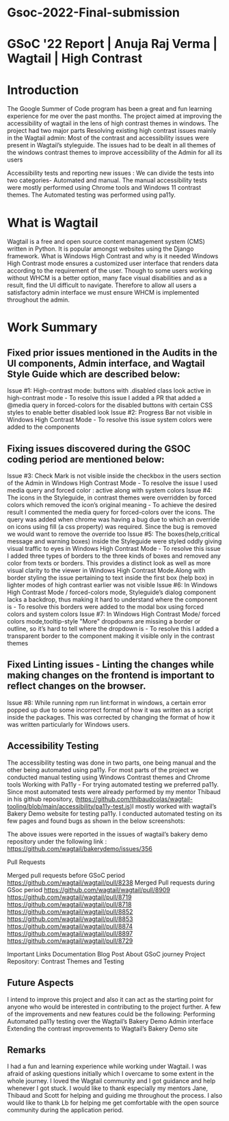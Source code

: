# Gsoc-2022-Final-submission
# GSoC '22 Report | Anuja Raj Verma | Wagtail | High Contrast
# Introduction
The Google Summer of Code program has been a great and fun learning experience for me over the past months. The project aimed at improving the accessibility of wagtail in the lens of high contrast themes in windows. The project had two major parts
Resolving existing high contrast issues mainly in the Wagtail admin:
Most of the contrast and accessibility issues were present in Wagtail’s styleguide. The issues had to be dealt in all themes of the windows contrast themes to improve accessibility of the Admin for all its users
 
Accessibility tests and reporting new issues :
We can divide the tests into two categories- Automated and manual. The manual accessibility tests were mostly performed using Chrome tools and Windows 11 contrast themes.
The Automated testing was performed using pa11y. 

# What is Wagtail
Wagtail is a free and open source content management system (CMS) written in Python. It is popular amongst websites using the Django framework. 
What is Windows High Contrast and why is it needed
Windows High Contrast mode ensures a customized user interface that renders data according to the requirement of the user. Though to some users working without WHCM is a better option, many face visual disabilities and as a result, find the UI difficult to navigate. Therefore to allow all users a satisfactory admin interface we must ensure WHCM is implemented throughout the admin.

# Work Summary
 
## Fixed prior issues mentioned in the  Audits in the UI components, Admin interface, and Wagtail Style Guide which are described below:
Issue #1: High-contrast mode: buttons with .disabled class look active in high-contrast mode - To resolve this issue I added a PR that added a @media query in forced-colors for the disabled buttons with certain CSS styles to enable better disabled look
Issue #2: Progress Bar not visible in Windows High Contrast Mode - To resolve this issue system colors were added to the components 
 
## Fixing issues discovered during the GSOC coding period are mentioned below:
Issue #3: Check Mark is not visible inside the checkbox in the users section of the Admin in Windows High Contrast Mode - To resolve the issue I used media query and forced color : active along with system colors
Issue #4: The icons in the Styleguide, in contrast themes were overridden by forced colors which removed the icon’s original meaning - To achieve the desired result I commented the media query for forced-colors over the icons. The query was added when chrome was having a bug due to which an override on icons using fill (a css property) was required. Since the bug is removed we would want to remove the override too
Issue #5: The boxes(help,critical message and warning boxes) inside the Styleguide were styled oddly giving visual traffic to eyes in Windows High Contrast Mode  - To resolve this issue I added three types of borders to the three kinds of boxes and removed any color from texts or borders. This provides a distinct look as well as more visual clarity to the viewer in Windows High Contrast Mode.Along with border styling the issue pertaining to text inside the first box (help box) in lighter modes of high contrast earlier was not visible
Issue #6: In Windows High Contrast Mode / forced-colors mode, Styleguide’s  dialog component lacks a backdrop, thus making it hard to understand where the component is - To resolve this borders were added to the modal box using forced colors and system colors
Issue #7: In Windows High Contrast Mode/ forced colors mode,tooltip-style "More" dropdowns are missing a border or outline, so it’s hard to tell where the dropdown is - To resolve this I added a transparent border to the component making it visible only in the contrast themes
## Fixed Linting issues - Linting the changes while making changes on the frontend is important to reflect changes on the browser. 
Issue #8: While running npm run lint:format in windows, a certain error popped up due to some incorrect format of how it was written as a script inside the packages. This was corrected by changing the format of how it was written particularly for Windows users.
## Accessibility Testing 
The accessibility testing was done in two parts, one being manual and the other being automated using pa11y. For most parts of the project we conducted manual testing using Windows Contrast themes and Chrome tools
Working with Pa11y - For trying automated testing we preferred pa11y. Since most automated tests were already performed by my mentor Thibaud in his github repository, (https://github.com/thibaudcolas/wagtail-tooling/blob/main/accessibility/pa11y-test.js)I mostly worked with wagtail’s Bakery Demo website for testing pa11y. I conducted automated testing on its few pages and found bugs as shown in the below screenshots:


The above issues were reported in the issues of wagtail’s bakery demo repository under the following link : 
https://github.com/wagtail/bakerydemo/issues/356

Pull Requests
 
Merged pull requests before GSoC period
https://github.com/wagtail/wagtail/pull/8238
Merged Pull requests during GSoc period
https://github.com/wagtail/wagtail/pull/8909
https://github.com/wagtail/wagtail/pull/8719
https://github.com/wagtail/wagtail/pull/8718
https://github.com/wagtail/wagtail/pull/8852
https://github.com/wagtail/wagtail/pull/8853
https://github.com/wagtail/wagtail/pull/8874
https://github.com/wagtail/wagtail/pull/8897
https://github.com/wagtail/wagtail/pull/8729

Important Links
Documentation 
Blog Post About GSoC journey
Project Repository: 
Contrast Themes and Testing
      

 
## Future Aspects
 
I intend to improve this project and also it can act as the starting point for anyone who would be interested in contributing to the project further. A few of the improvements and new features could be the following:
Performing Automated pa11y testing over the Wagtail’s Bakery Demo Admin interface
Extending the contrast improvements to Wagtail’s Bakery Demo site

## Remarks
 
I had a fun and learning experience while working under Wagtail. I was afraid of asking questions initially which I overcame to some extent in the whole journey. I loved the Wagtail community and I got guidance and help whenever I got stuck. I would like to thank especially my mentors Jane, Thibaud and Scott for helping and guiding me throughout the process. I also would like to thank Lb for helping me get comfortable with the open source community during the application period.
